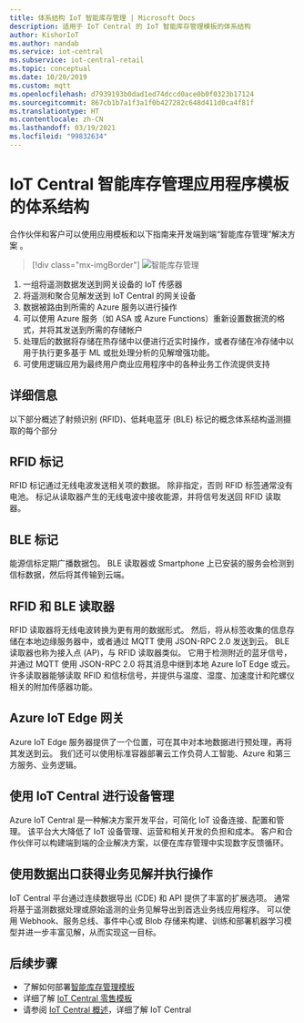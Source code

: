 ```yaml
---
title: 体系结构 IoT 智能库存管理 | Microsoft Docs
description: 适用于 IoT Central 的 IoT 智能库存管理模板的体系结构
author: KishorIoT
ms.author: nandab
ms.service: iot-central
ms.subservice: iot-central-retail
ms.topic: conceptual
ms.date: 10/20/2019
ms.custom: mqtt
ms.openlocfilehash: d7939193b0dad1ed74dccd0ace0b0f0323b17124
ms.sourcegitcommit: 867cb1b7a1f3a1f0b427282c648d411d0ca4f81f
ms.translationtype: HT
ms.contentlocale: zh-CN
ms.lasthandoff: 03/19/2021
ms.locfileid: "99832634"
---
```

# <a name="architecture-of-iot-central-smart-inventory-management-application-template"></a>IoT Central 智能库存管理应用程序模板的体系结构

合作伙伴和客户可以使用应用模板和以下指南来开发端到端“智能库存管理”解决方案  。

> [!div class="mx-imgBorder"]
> ![智能库存管理](./media/concept-smart-inventory-mgmt-architecture/smart-inventory-management-architecture.png)

1. 一组将遥测数据发送到网关设备的 IoT 传感器
2. 将遥测和聚合见解发送到 IoT Central 的网关设备
3. 数据被路由到所需的 Azure 服务以进行操作
4. 可以使用 Azure 服务（如 ASA 或 Azure Functions）重新设置数据流的格式，并将其发送到所需的存储帐户 
5. 处理后的数据将存储在热存储中以便进行近实时操作，或者存储在冷存储中以用于执行更多基于 ML 或批处理分析的见解增强功能。 
6. 可使用逻辑应用为最终用户商业应用程序中的各种业务工作流提供支持

## <a name="details"></a>详细信息
以下部分概述了射频识别 (RFID)、低耗电蓝牙 (BLE) 标记的概念体系结构遥测摄取的每个部分

## <a name="rfid-tags"></a>RFID 标记
RFID 标记通过无线电波发送相关项的数据。 除非指定，否则 RFID 标签通常没有电池。 标记从读取器产生的无线电波中接收能源，并将信号发送回 RFID 读取器。

## <a name="ble-tags"></a>BLE 标记
能源信标定期广播数据包。 BLE 读取器或 Smartphone 上已安装的服务会检测到信标数据，然后将其传输到云端。

## <a name="rfid--ble-readers"></a>RFID 和 BLE 读取器
RFID 读取器将无线电波转换为更有用的数据形式。 然后，将从标签收集的信息存储在本地边缘服务器中，或者通过 MQTT 使用 JSON-RPC 2.0 发送到云。
BLE 读取器也称为接入点 (AP)，与 RFID 读取器类似。 它用于检测附近的蓝牙信号，并通过 MQTT 使用 JSON-RPC 2.0 将其消息中继到本地 Azure IoT Edge 或云。
许多读取器能够读取 RFID 和信标信号，并提供与温度、湿度、加速度计和陀螺仪相关的附加传感器功能。

## <a name="azure-iot-edge-gateway"></a>Azure IoT Edge 网关
Azure IoT Edge 服务器提供了一个位置，可在其中对本地数据进行预处理，再将其发送到云。 我们还可以使用标准容器部署云工作负荷人工智能、Azure 和第三方服务、业务逻辑。

## <a name="device-management-with-iot-central"></a>使用 IoT Central 进行设备管理 
Azure IoT Central 是一种解决方案开发平台，可简化 IoT 设备连接、配置和管理。 该平台大大降低了 IoT 设备管理、运营和相关开发的负担和成本。 客户和合作伙伴可以构建端到端的企业解决方案，以便在库存管理中实现数字反馈循环。

## <a name="business-insights--actions-using-data-egress"></a>使用数据出口获得业务见解并执行操作 
IoT Central 平台通过连续数据导出 (CDE) 和 API 提供了丰富的扩展选项。 通常将基于遥测数据处理或原始遥测的业务见解导出到首选业务线应用程序。 可以使用 Webhook、服务总线、事件中心或 Blob 存储来构建、训练和部署机器学习模型并进一步丰富见解，从而实现这一目标。

## <a name="next-steps"></a>后续步骤
* 了解如何部署[智能库存管理模板](./tutorial-iot-central-smart-inventory-management.md)
* 详细了解 [IoT Central 零售模板](./overview-iot-central-retail.md)
* 请参阅 [IoT Central 概述](../core/overview-iot-central.md)，详细了解 IoT Central
